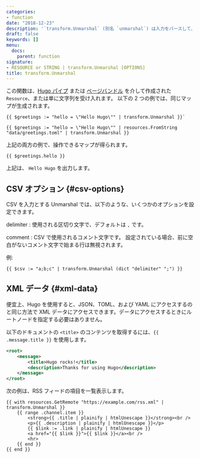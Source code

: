 ```yaml
---
categories:
- function
date: "2018-12-23"
description: '`transform.Unmarshal` (別名 `unmarshal`) は入力をパースして、マップまたは配列に変換します。 サポートされている形式は、 JSON、TOML、YAML、XML、CSV です。'
draft: false
keywords: []
menu:
  docs:
    parent: function
signature:
- RESOURCE or STRING | transform.Unmarshal [OPTIONS]
title: transform.Unmarshal
---
```


この関数は、[Hugo パイプ](/hugo-pipes/) または [ページバンドル](/content-management/page-bundles/) を介して作成された `Resource`、または単に文字列を受け入れます。 以下の 2 つの例では、同じマップが生成されます。

```go-html-template
{{ $greetings := "hello = \"Hello Hugo\"" | transform.Unmarshal }}`
```

```go-html-template
{{ $greetings := "hello = \"Hello Hugo\"" | resources.FromString "data/greetings.toml" | transform.Unmarshal }}
```

上記の両方の例で、操作できるマップが得られます。

```go-html-template
{{ $greetings.hello }}
```

上記は、 `Hello Hugo` を出力します。

## CSV オプション {#csv-options}

CSV を入力とする Unmarshal では、以下のような、いくつかのオプションを設定できます。

delimiter
: 使用される区切り文字で、デフォルトは `,` です。

comment
: CSV で使用されるコメント文字です。 設定されている場合、前に空白がないコメント文字で始まる行は無視されます。

例:

```go-html-template
{{ $csv := "a;b;c" | transform.Unmarshal (dict "delimiter" ";") }}
```

## XML データ {#xml-data}

便宜上、Hugo を使用すると、JSON、TOML、および YAML にアクセスするのと同じ方法で XML データにアクセスできます。データにアクセスするときにルートノードを指定する必要はありません。

以下のドキュメントの `<title>` のコンテンツを取得するには、`{{ .message.title }}` を使用します。

```xml
<root>
    <message>
        <title>Hugo rocks!</title>
        <description>Thanks for using Hugo</description>
    </message>
</root>
```

次の例は、RSS フィードの項目を一覧表示します。

```go-html-template
{{ with resources.GetRemote "https://example.com/rss.xml" | transform.Unmarshal }}
    {{ range .channel.item }}
        <strong>{{ .title | plainify | htmlUnescape }}</strong><br />
        <p>{{ .description | plainify | htmlUnescape }}</p>
        {{ $link := .link | plainify | htmlUnescape }}
        <a href="{{ $link }}">{{ $link }}</a><br />
        <hr>
    {{ end }}
{{ end }}
```
